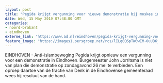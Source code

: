 ```yaml
---
layout: post
title: "Pegida krijgt vergunning voor nieuwe demonstratie bij moskee in Eindhoven"
date: Wed, 15 May 2019 07:48:00 GMT
categories: 
- noord-brabant 
- eindhoven 
externe_link: "https://www.ad.nl/eindhoven/pegida-krijgt-vergunning-voor-nieuwe-demonstratie-bij-moskee-in-eindhoven~a193b2e2/"
feature_image: "https://images1.persgroep.net/rcs/lILg0QSpTW0wIM-OuUB6j93zRwg/diocontent/147329487/_fitwidth/400/?appId=21791a8992982cd8da851550a453bd7f&quality=0.7"
---
```


EINDHOVEN - Anti-islambeweging Pegida krijgt opnieuw een vergunning voor een demonstratie in Eindhoven. Burgemeester John Jorritsma is niet van plan die demonstratie op zondagavond 26 mei te verbieden. Een oproep daartoe van de fractie van Denk in de Eindhovense gemeenteraad wees hij resoluut van de hand.
